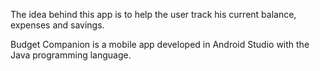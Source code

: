 
The idea behind this app is to help the user track his current balance, expenses and savings.

Budget Companion is a mobile app developed in Android Studio with the Java programming language.
